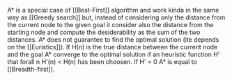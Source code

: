 A* is a special case of [[Best-First]] algorithm and work kinda in the same way as [[Greedy search]] but, instead of considering only the distance from the current node to the given goal it consider also the distance from the starting node and compute the desiderability as the sum of the two distances.
A* does not guarantee to find the optimal solution (ite depends on the [[Euristics]]). If H(n) is the true distance between the current node and the goal A* converge to the optimal solution if an heuristic function H' that forall n H'(n) < H(n) has been choosen.
If H' = 0 A* is equal to [[Breadth-first]].